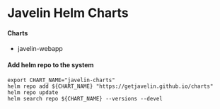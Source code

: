 # Javelin Helm Charts

#### Charts

* javelin-webapp


#### Add helm repo to the system

```
export CHART_NAME="javelin-charts"
helm repo add ${CHART_NAME} "https://getjavelin.github.io/charts"
helm repo update
helm search repo ${CHART_NAME} --versions --devel
```